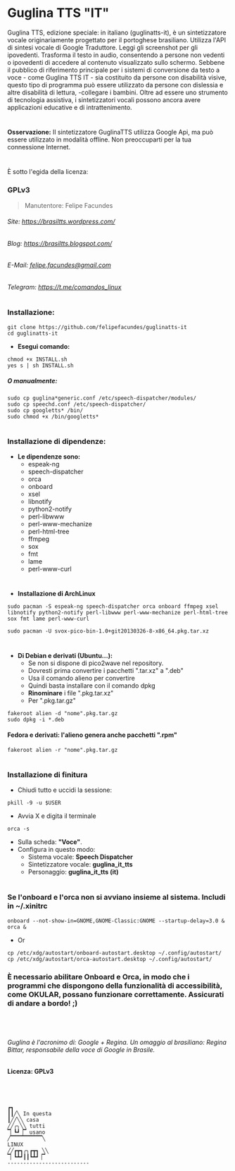# Guglina TTS "IT"

Guglina TTS, edizione speciale: in italiano (guglinatts-it), è un sintetizzatore vocale originariamente progettato per il portoghese brasiliano. Utilizza l'API di sintesi vocale di Google Traduttore. Leggi gli screenshot per gli ipovedenti. Trasforma il testo in audio, consentendo a persone non vedenti o ipovedenti di accedere al contenuto visualizzato sullo schermo. Sebbene il pubblico di riferimento principale per i sistemi di conversione da testo a voce - come Guglina TTS IT - sia costituito da persone con disabilità visive, questo tipo di programma può essere utilizzato da persone con dislessia e altre disabilità di lettura, -collegare i bambini. Oltre ad essere uno strumento di tecnologia assistiva, i sintetizzatori vocali possono ancora avere applicazioni educative e di intrattenimento.
#

**Osservazione:** Il sintetizzatore GuglinaTTS utilizza Google Api, ma può essere utilizzato in modalità offline. Non preoccuparti per la tua connessione Internet.
#

È sotto l'egida della licenza:
### GPLv3
> Manutentore: Felipe Facundes
###### Site: https://brasiltts.wordpress.com/
###### Blog: https://brasiltts.blogspot.com/
###### E-Mail: felipe.facundes@gmail.com
###### Telegram: https://t.me/comandos_linux
#
### Installazione:

    git clone https://github.com/felipefacundes/guglinatts-it
    cd guglinatts-it
    
- **Esegui comando:**

```
chmod +x INSTALL.sh
yes s | sh INSTALL.sh
```

##### O manualmente:

``` 
sudo cp guglina*generic.conf /etc/speech-dispatcher/modules/
sudo cp speechd.conf /etc/speech-dispatcher/
sudo cp googletts* /bin/
sudo chmod +x /bin/googletts*
```

#
### Installazione di dipendenze:

- **Le dipendenze sono:**
  - espeak-ng
  - speech-dispatcher
  - orca
  - onboard
  - xsel 
  - libnotify 
  - python2-notify 
  - perl-libwww 
  - perl-www-mechanize 
  - perl-html-tree
  - ffmpeg
  - sox 
  - fmt 
  - lame 
  - perl-www-curl

#
- **Installazione di ArchLinux**

```
sudo pacman -S espeak-ng speech-dispatcher orca onboard ffmpeg xsel libnotify python2-notify perl-libwww perl-www-mechanize perl-html-tree sox fmt lame perl-www-curl
```

```
sudo pacman -U svox-pico-bin-1.0+git20130326-8-x86_64.pkg.tar.xz
```

#
- **Di Debian e derivati (Ubuntu...):**
  - Se non si dispone di pico2wave nel repository.
  - Dovresti prima convertire i pacchetti ".tar.xz" a ".deb"
  - Usa il comando alieno per convertire
  - Quindi basta installare con il comando dpkg
  - **Rinominare** i file ".pkg.tar.xz"
  - Per ".pkg.tar.gz"

```
fakeroot alien -d "nome".pkg.tar.gz
sudo dpkg -i *.deb
```

#### Fedora e derivati: l'alieno genera anche pacchetti ".rpm"
    fakeroot alien -r "nome".pkg.tar.gz

#
### Installazione di finitura

- Chiudi tutto e uccidi la sessione:

```
pkill -9 -u $USER
```

- Avvia X e digita il terminale

```
orca -s
```

- Sulla scheda: **"Voce"**.
- Configura in questo modo:
  - Sistema vocale: **Speech Dispatcher**
  - Sintetizzatore vocale: **guglina_it_tts**
  - Personaggio: **guglina_it_tts (it)**

#
### Se l'onboard e l'orca non si avviano insieme al sistema. Includi in ~/.xinitrc

``` 
onboard --not-show-in=GNOME,GNOME-Classic:GNOME --startup-delay=3.0 &
orca &
```     

- Or

``` 
cp /etc/xdg/autostart/onboard-autostart.desktop ~/.config/autostart/
cp /etc/xdg/autostart/orca-autostart.desktop ~/.config/autostart/
```

### È necessario abilitare Onboard e Orca, in modo che i programmi che dispongono della funzionalità di accessibilità, come OKULAR, possano funzionare correttamente. Assicurati di andare a bordo! ;) ###

<br></br>

###### Guglina è l'acronimo di: Google + Regina. Un omaggio al brasiliano: Regina Bittar, responsabile della voce di Google in Brasile.
#### Licenza: GPLv3 ####

<br></br>

```
┏┓
┃┃╱╲ In questa 
┃╱╱╲╲ casa
╱╱╭╮╲╲ tutti
▔▏┗┛▕▔ usano
╱▔▔▔▔▔▔▔▔▔▔╲
LINUX
╱╱┏┳┓╭╮┏┳┓ ╲╲
▔▏┗┻┛┃┃┗┻┛▕▔
--------------------------
```
